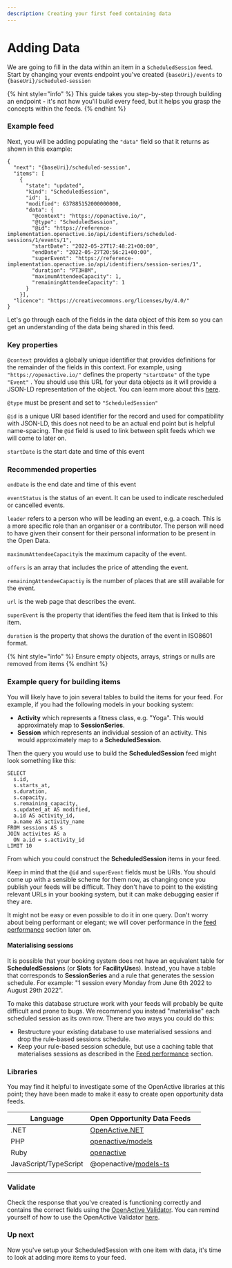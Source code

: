 ```yaml
---
description: Creating your first feed containing data
---
```


# Adding Data

We are going to fill in the data within an item in a `ScheduledSession` feed. Start by changing your events endpoint you've created `{baseUri}/events` to `{baseUri}/scheduled-session`

{% hint style="info" %}
This guide takes you step-by-step through building an endpoint - it's not how you'll build every feed, but it helps you grasp the concepts within the feeds.
{% endhint %}

### Example feed

Next, you will be adding populating the `"data"` field so that it returns as shown in this example:&#x20;

```
{
  "next": "{baseUri}/scheduled-session",
  "items": [
    {
      "state": "updated",
      "kind": "ScheduledSession",
      "id": 1,
      "modified": 637885152000000000,
      "data": {
        "@context": "https://openactive.io/",
        "@type": "ScheduledSession",
        "@id": "https://reference-implementation.openactive.io/api/identifiers/scheduled-sessions/1/events/1",
        "startDate": "2022-05-27T17:48:21+00:00",
        "endDate": "2022-05-27T20:56:21+00:00",
        "superEvent": "https://reference-implementation.openactive.io/api/identifiers/session-series/1",
        "duration": "PT3H8M",
        "maximumAttendeeCapacity": 1,
        "remainingAttendeeCapacity": 1
      }
    }],
  "licence": "https://creativecommons.org/licenses/by/4.0/"
}  
```

Let's go through each of the fields in the data object of this item so you can get an understanding of the data being shared in this feed.

### Key properties

`@context` provides a globally unique identifier that provides definitions for the remainder of the fields in this context. For example, using `"https://openactive.io/"` defines the property `"startDate"` of the type `"Event"` . You should use this URL for your data objects as it will provide a JSON-LD representation of the object. You can learn more about this [here](../../reference/data-model/context-and-json-ld.md).

`@type` must be present and set to `"ScheduledSession"`

`@id` is a unique URI based identifier for the record and used for compatibility with JSON-LD, this does not need to be an actual end point but is helpful name-spacing. The `@id` field is used to link between split feeds which we will come to later on.&#x20;

`startDate` is the start date and time of this event

### Recommended properties

`endDate` is the end date and time of this event

`eventStatus` is the status of an event. It can be used to indicate rescheduled or cancelled events.

`leader` refers to a person who will be leading an event, e.g. a coach. This is a more specific role than an organiser or a contributor. The person will need to have given their consent for their personal information to be present in the Open Data.

`maximumAttendeeCapacity`is the maximum capacity of the event.

`offers` is an array that includes the price of attending the event.

`remainingAttendeeCapactiy` is the number of places that are still available for the event.

`url` is the web page that describes the event.

`superEvent` is the property that identifies the feed item that is linked to this item.

`duration` is the property that shows the duration of the event  in ISO8601 format.

{% hint style="info" %}
Ensure empty objects, arrays, strings or nulls are removed from items
{% endhint %}

### Example query for building items

You will likely have to join several tables to build the items for your feed. For example, if you had the following models in your booking system:

* **Activity** which represents a fitness class, e.g. "Yoga". This would approximately map to **SessionSeries**.
* **Session** which represents an individual session of an activity. This would approximately map to a **ScheduledSession**.

Then the query you would use to build the **ScheduledSession** feed might look something like this:

```
SELECT
  s.id,
  s.starts_at,
  s.duration,
  s.capacity,
  s.remaining_capacity,
  s.updated_at AS modified,
  a.id AS activity_id,
  a.name AS activity_name
FROM sessions AS s
JOIN activites AS a 
  ON a.id = s.activity_id
LIMIT 10
```

From which you could construct the **ScheduledSession** items in your feed.&#x20;

Keep in mind that the `@id` and `superEvent` fields must be URIs. You should come up with a sensible scheme for them now, as changing once you publish your feeds will be difficult. They don't have to point to the existing relevant URLs in your booking system, but it can make debugging easier if they are.

It might not be easy or even possible to do it in one query. Don't worry about being performant or elegant; we will cover performance in the [feed performance](efficient-database-queries.md) section later on.

#### Materialising sessions

It is possible that your booking system does not have an equivalent table for **ScheduledSession**s (or **Slot**s for **FacilityUse**s). Instead, you have a table that corresponds to **SessionSeries** and a rule that generates the session schedule. For example: "1 session every Monday from June 6th 2022 to August 29th 2022".

To make this database structure work with your feeds will probably be quite difficult and prone to bugs. We recommend you instead "materialise" each scheduled session as its own row. There are two ways you could do this:

* Restructure your existing database to use materialised sessions and drop the rule-based sessions schedule.
* Keep your rule-based session schedule, but use a caching table that materialises sessions as described in the [Feed performance](efficient-database-queries.md#a-caching-table) section.

### Libraries

You may find it helpful to investigate some of the OpenActive libraries at this point; they have been made to make it easy to create open opportunity data feeds.

| Language              | Open Opportunity Data Feeds                                                  |   |
| --------------------- | ---------------------------------------------------------------------------- | - |
| .NET                  | [OpenActive.NET](https://www.nuget.org/packages/OpenActive.NET/)             |   |
| PHP                   | [openactive/models](https://packagist.org/packages/openactive/models)        |   |
| Ruby                  | [openactive](https://rubygems.org/gems/openactive)                           |   |
| JavaScript/TypeScript | @openactive/[models-ts](https://www.npmjs.com/package/@openactive/models-ts) |   |
|                       |                                                                              |   |

### Validate

Check the response that you've created is functioning correctly and contains the correct fields using the [OpenActive Validator](https://validator.openactive.io/). You can remind yourself of how to use the OpenActive Validator [here](../../getting-started/tools-and-resources/#openactive-validator).  &#x20;

### Up next

Now you've setup your ScheduledSession with one item with data, it's time to look at adding more items to your feed.

